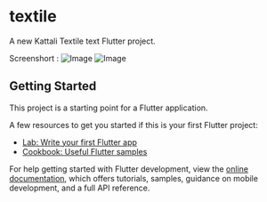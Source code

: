 # textile

A new Kattali Textile text Flutter project.

Screenshort :
![Image](https://github.com/user-attachments/assets/21ab27fb-3c30-4480-a06c-10c6dd8a3da4)
![Image](https://github.com/user-attachments/assets/c59c2ea5-48e8-4b38-bf73-242a42cf4064)

## Getting Started

This project is a starting point for a Flutter application.

A few resources to get you started if this is your first Flutter project:

- [Lab: Write your first Flutter app](https://docs.flutter.dev/get-started/codelab)
- [Cookbook: Useful Flutter samples](https://docs.flutter.dev/cookbook)

For help getting started with Flutter development, view the
[online documentation](https://docs.flutter.dev/), which offers tutorials,
samples, guidance on mobile development, and a full API reference.

